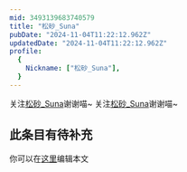 ```yaml
---
mid: 3493139683740579
title: "松砂_Suna"
pubDate: "2024-11-04T11:22:12.962Z"
updatedDate: "2024-11-04T11:22:12.962Z"
profile:
  {
    Nickname: ["松砂_Suna"],
  }
---
```


关注[松砂_Suna](https://space.bilibili.com/3493139683740579)谢谢喵~ 关注[松砂_Suna](https://space.bilibili.com/3493139683740579)谢谢喵~

## 此条目有待补充
你可以在[这里](https://github.com/Yuhanawa/VTuber.ICU-Content/edit/master/v/松砂_Suna/index.md)编辑本文
